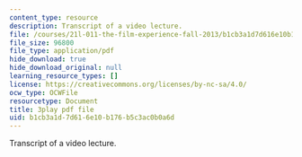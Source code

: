 ```yaml
---
content_type: resource
description: Transcript of a video lecture.
file: /courses/21l-011-the-film-experience-fall-2013/b1cb3a1d7d616e10b176b5c3ac0b0a6d_0jWfHFBLnv0.pdf
file_size: 96800
file_type: application/pdf
hide_download: true
hide_download_original: null
learning_resource_types: []
license: https://creativecommons.org/licenses/by-nc-sa/4.0/
ocw_type: OCWFile
resourcetype: Document
title: 3play pdf file
uid: b1cb3a1d-7d61-6e10-b176-b5c3ac0b0a6d
---
```

Transcript of a video lecture.